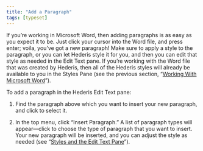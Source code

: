 ```yaml
---
title: "Add a Paragraph"
tags: [typeset]
---
```

 
<html><body><section data-type="chapter" class="hsecchapter" data-hederis-type="hsecchapter" id="add-a-paragraph" data-pi-attrs="id: add-a-paragraph; data-tags: typeset;" role="doc-chapter" data-tags="typeset" data-author-name=" " data-book-title=" " title="Add a Paragraph"><p class="hblkp" data-hederis-type="hblkp" id="pAiY4zgBM">If you&#8217;re working in Microsoft Word, then adding paragraphs is as easy as you expect it to be. Just click your cursor into the Word file, and press enter; voila, you&#8217;ve got a new paragraph! Make sure to apply a style to the paragraph, or you can let Hederis style it for you, and then you can edit that style as needed in the Edit Text pane. If you&#8217;re working with the Word file that was created by Hederis, then all of the Hederis styles will already be available to you in the Styles Pane (see the previous section, &#8220;<a href="{% link _docs/fine-tune-styles.md %}" class="hspana" data-hederis-type="hspana" id="pMZq89yBt">Working With Microsoft Word</a>&#8221;).</p><p class="hblkp" data-hederis-type="hblkp" id="pVdoLrWVz">To add a paragraph in the Hederis Edit Text pane:</p><ol class="hwprnumlist" data-hederis-type="hwprnumlist" id="pqlMqW1AI"><li class="hblkoli" data-hederis-type="hblkoli" id="li1o4etcp2"><p class="hblkoli" data-hederis-type="hblklip" id="psaa8ZyJI">Find the paragraph above which you want to insert your new paragraph, and click to select it.</p></li><li class="hblkoli" data-hederis-type="hblkoli" id="lim7P1F3hX"><p class="hblkoli" data-hederis-type="hblklip" id="pnwXD4yC6">In the top menu, click &#8220;Insert Paragraph.&#8221; A list of paragraph types will appear&#8212;click to choose the type of paragraph that you want to insert. Your new paragraph will be inserted, and you can adjust the style as needed (see &#8220;<a href="{% link _docs/edit-text-mode.md %}" class="hspana" data-hederis-type="hspana" id="pvJCY0Ju3">Styles and the Edit Text Pane</a>&#8221;).</p></li></ol></section></body></html>
